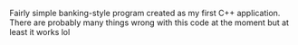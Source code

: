 Fairly simple banking-style program created as my first C++ application.
There are probably many things wrong with this code at the moment but at least it works lol